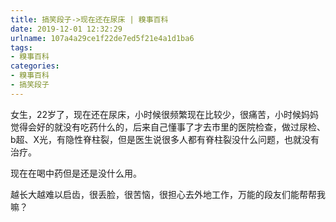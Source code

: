 ```yaml
---
title: 搞笑段子->现在还在尿床 | 糗事百科
date: 2019-12-01 12:32:29
urlname: 107a4a29ce1f22de7ed5f21e4a1d1ba6
tags: 
- 糗事百科
categories:
- 糗事百科
- 搞笑段子
---
```

女生，22岁了，现在还在尿床，小时候很频繁现在比较少，很痛苦，小时候妈妈觉得会好的就没有吃药什么的，后来自己懂事了才去市里的医院检查，做过尿检、b超、X光，有隐性脊柱裂，但是医生说很多人都有脊柱裂没什么问题，也就没有治疗。

现在在喝中药但是还是没什么用。

越长大越难以启齿，很丢脸，很苦恼，很担心去外地工作，万能的段友们能帮帮我嘛？


